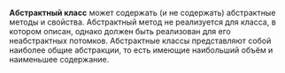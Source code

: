 **Абстрактный класс** может содержать (и не содержать) абстрактные методы и свойства. Абстрактный метод не реализуется для класса, в котором описан, однако должен быть реализован для его неабстрактных потомков.
Абстрактные классы представляют собой наиболее общие абстракции, то есть имеющие наибольший объём и наименьшее содержание.
